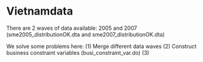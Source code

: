 # Vietnamdata
There are 2 waves of data available: 2005 and 2007 (sme2005_distributionOK.dta and sme2007_distributionOK.dta)

We solve some problems here:
(1) Merge different data waves
(2) Construct business constraint variables (busi_constraint_var.do)
(3) 
